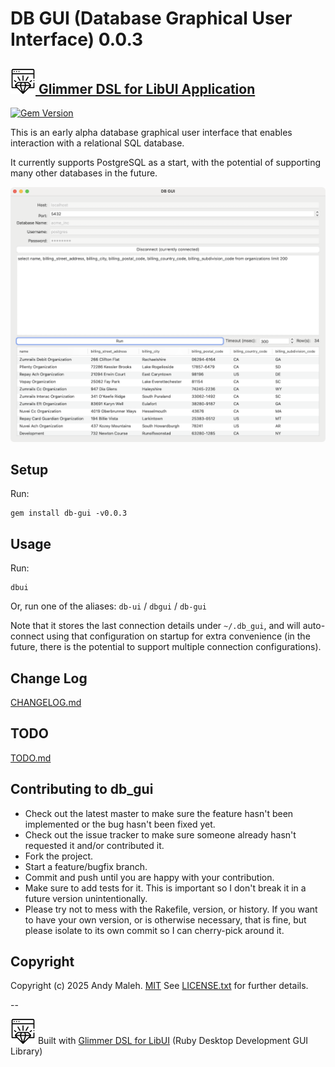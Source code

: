 # DB GUI (Database Graphical User Interface) 0.0.3
## [<img src="https://raw.githubusercontent.com/AndyObtiva/glimmer/master/images/glimmer-logo-hi-res.png" height=40 /> Glimmer DSL for LibUI Application](https://github.com/AndyObtiva/glimmer-dsl-libui)
[![Gem Version](https://badge.fury.io/rb/db-gui.svg)](http://badge.fury.io/rb/db-gui)


This is an early alpha database graphical user interface that enables interaction with a relational SQL database.

It currently supports PostgreSQL as a start, with the potential of supporting many other databases in the future.

![db gui](/screenshots/db-gui-mac.png)

## Setup

Run:
```
gem install db-gui -v0.0.3
```

## Usage

Run:
```
dbui
```

Or, run one of the aliases: `db-ui` / `dbgui` / `db-gui`

Note that it stores the last connection details under `~/.db_gui`, and will auto-connect using that configuration on startup for extra convenience (in the future, there is the potential to support multiple connection configurations).

## Change Log

[CHANGELOG.md](/CHANGELOG.md)

## TODO

[TODO.md](/TODO.md)

## Contributing to db_gui

-   Check out the latest master to make sure the feature hasn't been
    implemented or the bug hasn't been fixed yet.
-   Check out the issue tracker to make sure someone already hasn't
    requested it and/or contributed it.
-   Fork the project.
-   Start a feature/bugfix branch.
-   Commit and push until you are happy with your contribution.
-   Make sure to add tests for it. This is important so I don't break it
    in a future version unintentionally.
-   Please try not to mess with the Rakefile, version, or history. If
    you want to have your own version, or is otherwise necessary, that
    is fine, but please isolate to its own commit so I can cherry-pick
    around it.

## Copyright

Copyright (c) 2025 Andy Maleh.
[MIT](/LICENSE.txt)
See [LICENSE.txt](/LICENSE.txt) for further details.

--

[<img src="https://raw.githubusercontent.com/AndyObtiva/glimmer/master/images/glimmer-logo-hi-res.png" height=40 />](https://github.com/AndyObtiva/glimmer) Built with [Glimmer DSL for LibUI](https://github.com/AndyObtiva/glimmer-dsl-libui) (Ruby Desktop Development GUI Library)
